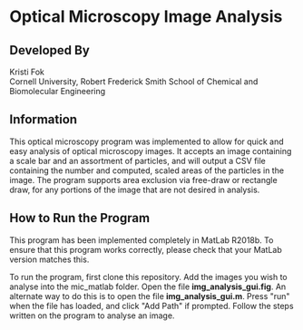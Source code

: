# Optical Microscopy Image Analysis

## Developed By 
Kristi Fok \
Cornell University, Robert Frederick Smith School of Chemical and Biomolecular Engineering

## Information
This optical microscopy program was implemented to allow for quick and easy analysis of optical microscopy images. It accepts an image containing a scale bar and an assortment of particles, and will output a CSV file containing the number and computed, scaled areas of the particles in the image. The program supports area exclusion via free-draw or rectangle draw, for any portions of the image that are not desired in analysis. 

## How to Run the Program
This program has been implemented completely in MatLab R2018b. To ensure that this program works correctly, please check that your MatLab version matches this. 

To run the program, first clone this repository. Add the images you wish to analyse into the mic_matlab folder. Open the file **img_analysis_gui.fig**. An alternate way to do this is to open the file **img_analysis_gui.m**. Press "run" when the file has loaded, and click "Add Path" if prompted. Follow the steps written on the program to analyse an image.
